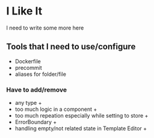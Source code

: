 # I Like It

I need to write some more here

## Tools that I need to use/configure

- Dockerfile
- precommit
- aliases for folder/file

### Have to add/remove

- any type +
- too much logic in a component +
- too much repeation especially while setting to store +
- ErrorBoundary +
- handling empty/not related state in Template Editor +
